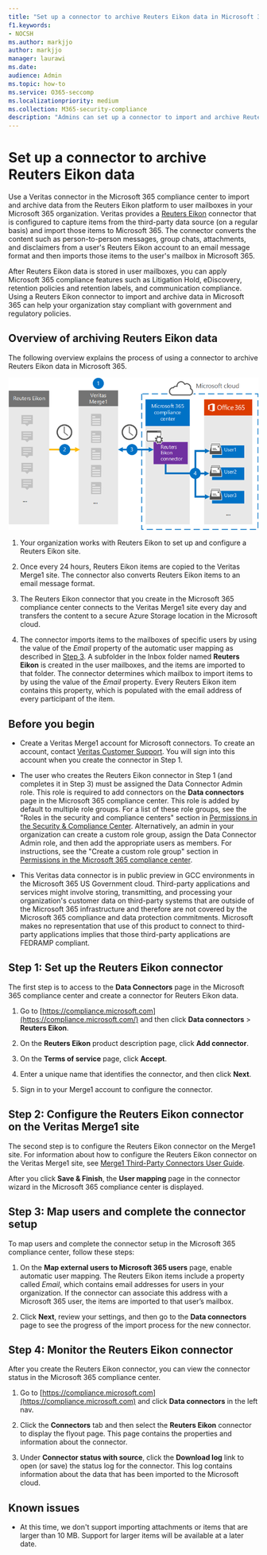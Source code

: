 ```yaml
---
title: "Set up a connector to archive Reuters Eikon data in Microsoft 365"
f1.keywords:
- NOCSH
ms.author: markjjo
author: markjjo
manager: laurawi
ms.date: 
audience: Admin
ms.topic: how-to
ms.service: O365-seccomp
ms.localizationpriority: medium
ms.collection: M365-security-compliance
description: "Admins can set up a connector to import and archive Reuters Eikon data from Veritas in Microsoft 365. This connector lets you archive data from third-party data sources in Microsoft 365. After your archive this data, you can use compliance features such as legal hold, content search, and retention policies to manage third-party data."
---
```


# Set up a connector to archive Reuters Eikon data

Use a Veritas connector in the Microsoft 365 compliance center to import and archive data from the Reuters Eikon platform to user mailboxes in your Microsoft 365 organization. Veritas provides a [Reuters Eikon](https://globanet.com/eikon/) connector that is configured to capture items from the third-party data source (on a regular basis) and import those items to Microsoft 365. The connector converts the content such as person-to-person messages, group chats, attachments, and disclaimers from a user's Reuters Eikon account to an email message format and then imports those items to the user's mailbox in Microsoft 365.

After Reuters Eikon data is stored in user mailboxes, you can apply Microsoft 365 compliance features such as Litigation Hold, eDiscovery, retention policies and retention labels, and communication compliance. Using a Reuters Eikon connector to import and archive data in Microsoft 365 can help your organization stay compliant with government and regulatory policies.

## Overview of archiving Reuters Eikon data

The following overview explains the process of using a connector to archive Reuters Eikon data in Microsoft 365.

![Archiving workflow for Reuters Eikon data.](../media/ReutersEikonConnectorWorkflow.png)

1. Your organization works with Reuters Eikon to set up and configure a Reuters Eikon site.

2. Once every 24 hours, Reuters Eikon items are copied to the Veritas Merge1 site. The connector also converts Reuters Eikon items to an email message format.

3. The Reuters Eikon connector that you create in the Microsoft 365 compliance center connects to the Veritas Merge1 site every day and transfers the content to a secure Azure Storage location in the Microsoft cloud.

4. The connector imports items to the mailboxes of specific users by using the value of the *Email* property of the automatic user mapping as described in [Step 3](#step-3-map-users-and-complete-the-connector-setup). A subfolder in the Inbox folder named **Reuters Eikon** is created in the user mailboxes, and the items are imported to that folder. The connector determines which mailbox to import items to by using the value of the *Email* property. Every Reuters Eikon item contains this property, which is populated with the email address of every participant of the item.

## Before you begin

- Create a Veritas Merge1 account for Microsoft connectors. To create an account, contact [Veritas Customer Support](https://globanet.com/ms-connectors-contact). You will sign into this account when you create the connector in Step 1.

- The user who creates the Reuters Eikon connector in Step 1 (and completes it in Step 3) must be assigned the Data Connector Admin role. This role is required to add connectors on the **Data connectors** page in the Microsoft 365 compliance center. This role is added by default to multiple role groups. For a list of these role groups, see the "Roles in the security and compliance centers" section in [Permissions in the Security & Compliance Center](../security/office-365-security/permissions-in-the-security-and-compliance-center.md#roles-in-the-security--compliance-center). Alternatively, an admin in your organization can create a custom role group, assign the Data Connector Admin role, and then add the appropriate users as members. For instructions, see the "Create a custom role group" section in [Permissions in the Microsoft 365 compliance center](microsoft-365-compliance-center-permissions.md#create-a-custom-role-group).

- This Veritas data connector is in public preview in GCC environments in the Microsoft 365 US Government cloud. Third-party applications and services might involve storing, transmitting, and processing your organization's customer data on third-party systems that are outside of the Microsoft 365 infrastructure and therefore are not covered by the Microsoft 365 compliance and data protection commitments. Microsoft makes no representation that use of this product to connect to third-party applications implies that those third-party applications are FEDRAMP compliant.

## Step 1: Set up the Reuters Eikon connector

The first step is to access to the **Data Connectors** page in the Microsoft 365 compliance center and create a connector for Reuters Eikon data.

1. Go to [https://compliance.microsoft.com](https://compliance.microsoft.com/) and then click **Data connectors** > **Reuters Eikon**.

2. On the **Reuters Eikon** product description page, click **Add connector**.

3. On the **Terms of service** page, click **Accept**.

4. Enter a unique name that identifies the connector, and then click **Next**.

5. Sign in to your Merge1 account to configure the connector.

## Step 2: Configure the Reuters Eikon connector on the Veritas Merge1 site

The second step is to configure the Reuters Eikon connector on the Merge1 site. For information about how to configure the Reuters Eikon connector on the Veritas Merge1 site, see [Merge1 Third-Party Connectors User Guide](https://docs.ms.merge1.globanetportal.com/Merge1%20Third-Party%20Connectors%20Reuters%20Eikon%20User%20Guide%20.pdf).

After you click **Save & Finish**, the **User mapping** page in the connector wizard in the Microsoft 365 compliance center is displayed.

## Step 3: Map users and complete the connector setup

To map users and complete the connector setup in the Microsoft 365 compliance center, follow these steps:

1. On the **Map external users to Microsoft 365 users** page, enable automatic user mapping. The Reuters Eikon items include a property called *Email*, which contains email addresses for users in your organization. If the connector can associate this address with a Microsoft 365 user, the items are imported to that user’s mailbox.

2. Click **Next**, review your settings, and then go to the **Data connectors** page to see the progress of the import process for the new connector.

## Step 4: Monitor the Reuters Eikon connector

After you create the Reuters Eikon connector, you can view the connector status in the Microsoft 365 compliance center.

1. Go to [https://compliance.microsoft.com](https://compliance.microsoft.com) and click **Data connectors** in the left nav.

2. Click the **Connectors** tab and then select the **Reuters Eikon** connector to display the flyout page. This page contains the properties and information about the connector.

3. Under **Connector status with source**, click the **Download log** link to open (or save) the status log for the connector. This log contains information about the data that has been imported to the Microsoft cloud.

## Known issues

- At this time, we don't support importing attachments or items that are larger than 10 MB. Support for larger items will be available at a later date.